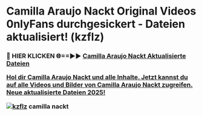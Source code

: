 # Camilla Araujo Nackt Original Videos 0nlyFans durchgesickert - Dateien aktualisiert! (kzflz)

<h3>🔴 HIER KLICKEN 🌐==►► <a href="https://tinyurl.com/h6vf6nb8" rel="nofollow">Camilla Araujo Nackt Aktualisierte Dateien

Hol dir Camilla Araujo Nackt und alle Inhalte. Jetzt kannst du auf alle Videos und Bilder von Camilla Araujo Nackt zugreifen. Neue aktualisierte Dateien 2025!

[![kzflz](https://i.imgur.com/sD4kR3V.gif)](https://tinyurl.com/h6vf6nb8)
camilla nackt